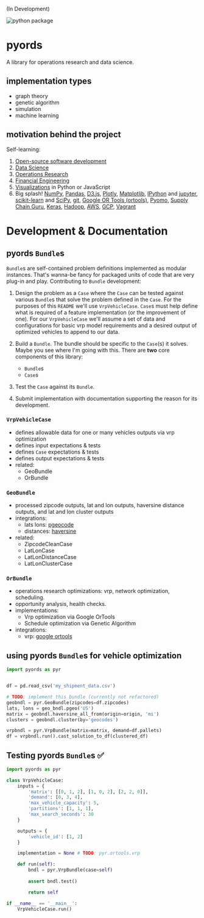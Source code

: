 (In Development)

![python package](https://github.com/fingafrog/pyords/workflows/Python%20package/badge.svg)

# pyords
A library for operations research and data science.

## implementation types

- graph theory
- genetic algorithm
- simulation
- machine learning

## motivation behind the project
Self-learning:

1. [Open-source software development](https://en.wikipedia.org/wiki/Open-source_software_development)
2. [Data Science](https://en.wikipedia.org/wiki/Data_science)
3. [Operations Research](https://en.wikipedia.org/wiki/Operations_research)
4. [Financial Engineering](https://en.wikipedia.org/wiki/Financial_engineering)
5. [Visualizations](https://en.wikipedia.org/wiki/Data_visualization) in Python
or JavaScript
6. Big splash! [NumPy](https://en.wikipedia.org/wiki/NumPy),
[Pandas](https://en.wikipedia.org/wiki/Pandas_(software)),
[D3.js](https://en.wikipedia.org/wiki/D3.js),
[Plotly](https://plotly.com/),
[Matplotlib](https://en.wikipedia.org/wiki/Matplotlib),
[IPython](https://en.wikipedia.org/wiki/IPython) and [jupyter](https://en.wikipedia.org/wiki/Project_Jupyter),
[scikit-learn](https://en.wikipedia.org/wiki/Scikit-learn) and [SciPy](https://en.wikipedia.org/wiki/SciPy),
[git](https://en.wikipedia.org/wiki/Git),
[Google OR Tools (ortools)](https://developers.google.com/optimization/),
[Pyomo](https://en.wikipedia.org/wiki/Pyomo),
[Supply Chain Guru](https://www.llamasoft.com/products/design/supply-chain-guru/),
[Keras](https://en.wikipedia.org/wiki/Keras), [Hadoop](https://en.wikipedia.org/wiki/Apache_Hadoop),
[AWS](https://en.wikipedia.org/wiki/Amazon_Web_Services),
[GCP](https://en.wikipedia.org/wiki/Google_Cloud_Platform), [Vagrant](https://www.vagrantup.com/)

# Development & Documentation
## pyords ```Bundle```s

```Bundle```s are self-contained problem definitions implemented as modular instances. That's wanna-be fancy for packaged units of code that are very plug-in and play. Contributing to ```Bundle``` development:

1. Design the problem as a ```Case``` where the ```Case``` can be tested against various ```Bundle```s that solve the problem defined in the ```Case```. For the purposes of this ```README``` we'll use ```VrpVehicleCase```. ```Case```s must help define what is required of a feature implementation (or the improvement of one). For our ```VrpVehicleCase``` we'll assume a set of data and configurations for basic vrp model requirements and a desired output of optimized vehicles to append to our data.

2. Build a ```Bundle```. The bundle should be specific to the ```Case```(s) it solves. Maybe you see where I'm going with this. There are **two** core components of this library:
    - ```Bundle```s
    - ```Case```s

3. Test the ``Case`` against its ```Bundle```. 

4. Submit implementation with documentation supporting the reason for its development.

### ```VrpVehicleCase```
- defines allowable data for one or many vehicles outputs via vrp optimization
- defines input expectations & tests
- defines ```Case``` expectations & tests
- defines output expectations & tests
- related:
  - GeoBundle
  - OrBundle

### ```GeoBundle```
- processed zipcode outputs, lat and lon outputs, haversine distance outputs, and lat and lon cluster outputs
- integrations:
  - lats lons: [pgeocode](https://github.com/symerio/pgeocode)
  - distances: [haversine](https://github.com/mapado/haversine)
- related:
  - ZipcodeCleanCase
  - LatLonCase
  - LatLonDistanceCase
  - LatLonClusterCase

### ```OrBundle```
- operations research optimizations: vrp, network optimization, scheduling.
- opportunity analysis, health checks.
- implementations:
  - Vrp optimization via Google OrTools
  - Schedule optimization via Genetic Algorithm
- integrations: 
  - vrp: [google ortools](https://github.com/google/or-tools)

## using pyords ```Bundle```s for vehicle optimization

```python
import pyords as pyr


df = pd.read_csv('my_shipment_data.csv')

# TODO: implement this bundle (currently not refactored)
geobndl = pyr.GeoBundle(zipcodes=df.zipcodes)
lats, lons = geo_bndl.pgeo('US')
matrix = geobndl.haversine_all_from(origin=origin, 'mi')
clusters = geobndl.cluster(by='geocodes')

vrpbndl = pyr.VrpBundle(matrix=matrix, demand=df.pallets)
df = vrpbndl.run().cast_solution_to_df(clustered_df)
```

## Testing pyords ```Bundle```s :white_check_mark:

```python
import pyords as pyr

class VrpVehicleCase:
    inputs = {
        'matrix': [[0, 1, 2], [1, 0, 2], [2, 2, 0]],
        'demand': [0, 3, 4],
        'max_vehicle_capacity': 5,
        'partitions': [1, 1, 1],
        'max_search_seconds': 30
    }

    outputs = {
        'vehicle_id': [1, 2]
    }

    implementation = None # TODO: pyr.ortools.vrp

    def run(self):
        bndl = pyr.VrpBundle(case=self)
        
        assert bndl.test()

        return self

if __name__ == '__main__':
    VrpVehicleCase.run()
```
